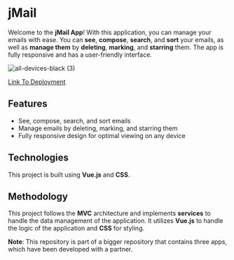 # jMail

Welcome to the **jMail App**! With this application, you can manage your emails with ease. You can **see**, **compose**, **search**, and **sort** your emails, as well as **manage them** by **deleting**, **marking**, and **starring** them. The app is fully responsive and has a user-friendly interface.

![all-devices-black (3)](https://user-images.githubusercontent.com/108017307/213460859-6b62d237-05f8-4c14-ad7a-1fa12d23d3b2.png)

<a href="https://avishaidotan.github.io/Jmail/#/">Link To Deployment</a>

## Features

- See, compose, search, and sort emails
- Manage emails by deleting, marking, and starring them
- Fully responsive design for optimal viewing on any device

## Technologies

This project is built using **Vue.js** and **CSS**.

## Methodology

This project follows the **MVC** architecture and implements **services** to handle the data management of the application. It utilizes **Vue.js** to handle the logic of the application and **CSS** for styling.

**Note**: This repository is part of a bigger repository that contains three apps, which have been developed with a partner.
